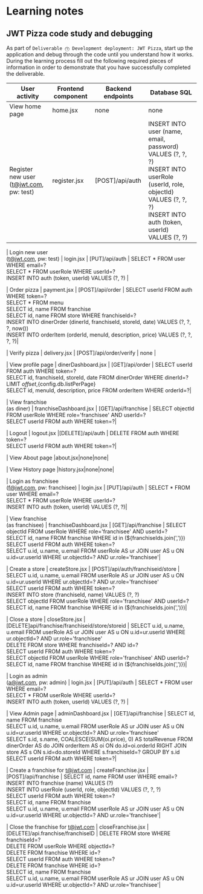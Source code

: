 # Learning notes

## JWT Pizza code study and debugging

As part of `Deliverable ⓵ Development deployment: JWT Pizza`, start up the application and debug through the code until you understand how it works. During the learning process fill out the following required pieces of information in order to demonstrate that you have successfully completed the deliverable.

| User activity                                       | Frontend component | Backend endpoints | Database SQL                                   |
| --------------------------------------------------- | ------------------ | ----------------- | ---------------------------------------------- |
| View home page                                      |     home.jsx       |  none             |    none                                        |
| Register new user<br/>(t@jwt.com, pw: test)         |  register.jsx      | [POST]/api/auth   |  INSERT INTO user (name, email, password) VALUES (?, ?, ?)<br/> INSERT INTO userRole (userId, role, objectId) VALUES (?, ?, ?)<br/> INSERT INTO auth (token, userId) VALUES (?, ?)         |

| Login new user<br/>(t@jwt.com, pw: test)            |  login.jsx         | [PUT]/api/auth    | SELECT * FROM user WHERE email=?<br> SELECT * FROM userRole WHERE userId=?<br/> INSERT INTO auth (token, userId) VALUES (?, ?) |

| Order pizza                                         | payment.jsx        | [POST]/api/order  | SELECT userId FROM auth WHERE token=?<br/>SELECT * FROM menu<br/>SELECT id, name FROM franchise<br/>SELECT id, name FROM store WHERE franchiseId=?<br/>INSERT INTO dinerOrder (dinerId, franchiseId, storeId, date) VALUES (?, ?, ?, now()) <br/> INSERT INTO orderItem (orderId, menuId, description, price) VALUES (?, ?, ?, ?)|

| Verify pizza                                        |   delivery.jsx     | [POST]/api/order/verify | none                   |


| View profile page                                   | dinerDashboard.jsx | [GET]/api/order   | SELECT userId FROM auth WHERE token=?<br/>SELECT id, franchiseId, storeId, date FROM dinerOrder WHERE dinerId=? LIMIT ${offset},${config.db.listPerPage}<br/>SELECT id, menuId, description, price FROM orderItem WHERE orderId=?|

| View franchise<br/>(as diner)                       | franchiseDashboard.jsx | [GET]/api/franchise |  SELECT objectId FROM userRole WHERE role='franchisee' AND userId=?<br/>SELECT userId FROM auth WHERE token=?|

| Logout                                              | logout.jsx         |[DELETE]/api/auth  | DELETE FROM auth WHERE token=?<br/>SELECT userId FROM auth WHERE token=?|

| View About page                                     |about.jsx|none|none|


| View History page                                   |history.jsx|none|none|

| Login as franchisee<br/>(f@jwt.com, pw: franchisee) |   login.jsx                 |    [PUT]/api/auth               | SELECT * FROM user WHERE email=?<br> SELECT * FROM userRole WHERE userId=?<br/>INSERT INTO auth (token, userId) VALUES (?, ?)|

| View franchise<br/>(as franchisee)                  |    franchiseDashboard.jsx                |  [GET]/api/franchise                 |  SELECT objectId FROM userRole WHERE role='franchisee' AND userId=? <br/> SELECT id, name FROM franchise WHERE id in (${franchiseIds.join(',')})<br/>SELECT userId FROM auth WHERE token=?<br/>SELECT u.id, u.name, u.email FROM userRole AS ur JOIN user AS u ON u.id=ur.userId WHERE ur.objectId=? AND ur.role='franchisee'|

| Create a store                                      |  createStore.jsx                  |  [POST]/api/auth/franchiseid/store                 | SELECT u.id, u.name, u.email FROM userRole AS ur JOIN user AS u ON u.id=ur.userId WHERE ur.objectId=? AND ur.role='franchisee'<br/>SELECT userId FROM auth WHERE token=?<br/>INSERT INTO store (franchiseId, name) VALUES (?, ?)<br/>SELECT objectId FROM userRole WHERE role='franchisee' AND userId=?SELECT id, name FROM franchise WHERE id in (${franchiseIds.join(',')})|

| Close a store                                       | closeStore.jsx                   | [DELETE]api/franchise/franchiseid/store/storeid |  SELECT u.id, u.name, u.email FROM userRole AS ur JOIN user AS u ON u.id=ur.userId WHERE ur.objectId=? AND ur.role='franchisee'<br/> DELETE FROM store WHERE franchiseId=? AND id=?<br/>SELECT userId FROM auth WHERE token=?<br/>SELECT objectId FROM userRole WHERE role='franchisee' AND userId=?SELECT id, name FROM franchise WHERE id in (${franchiseIds.join(',')})|

| Login as admin<br/>(a@jwt.com, pw: admin)           | login.jsx                   | [PUT]/api/auth                  |  SELECT * FROM user WHERE email=?<br> SELECT * FROM userRole WHERE userId=? <br/> INSERT INTO auth (token, userId) VALUES (?, ?)  |

| View Admin page                                     |  adminDashboard.jsx                  | [GET]/api/franchise                  |  SELECT id, name FROM franchise <br/>SELECT u.id, u.name, u.email FROM userRole AS ur JOIN user AS u ON u.id=ur.userId WHERE ur.objectId=? AND ur.role='franchisee' <br/>SELECT s.id, s.name, COALESCE(SUM(oi.price), 0) AS totalRevenue FROM dinerOrder AS do JOIN orderItem AS oi ON do.id=oi.orderId RIGHT JOIN store AS s ON s.id=do.storeId WHERE s.franchiseId=? GROUP BY s.id<br/>SELECT userId FROM auth WHERE token=?|

| Create a franchise for t@jwt.com                    | createFranchise.jsx                   | [POST]/api/franchise                  |  SELECT id, name FROM user WHERE email=? <br/> INSERT INTO franchise (name) VALUES (?) <br/> INSERT INTO userRole (userId, role, objectId) VALUES (?, ?, ?)<br/>SELECT userId FROM auth WHERE token=?<br/>SELECT id, name FROM franchise<br/>SELECT u.id, u.name, u.email FROM userRole AS ur JOIN user AS u ON u.id=ur.userId WHERE ur.objectId=? AND ur.role='franchisee'|

| Close the franchise for t@jwt.com                   | closeFranchise.jsx                   |  [DELETE]/api.franchise/franchiseID                 | DELETE FROM store WHERE franchiseId=?<br/> DELETE FROM userRole WHERE objectId=?<br/>DELETE FROM franchise WHERE id=? <br/>SELECT userId FROM auth WHERE token=?<br/>DELETE FROM franchise WHERE id=?<br/>SELECT id, name FROM franchise<br/>SELECT u.id, u.name, u.email FROM userRole AS ur JOIN user AS u ON u.id=ur.userId WHERE ur.objectId=? AND ur.role='franchisee'|

